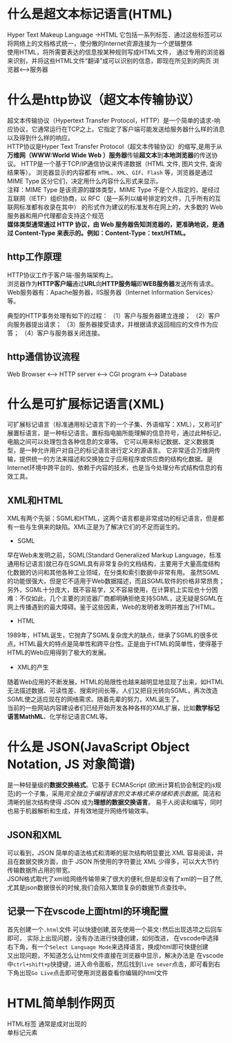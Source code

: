 # 什么是超文本标记语言(HTML)

Hyper Text Makeup Language  ->HTML
它包括一系列标签．通过这些标签可以将网络上的文档格式统一，使分散的Internet资源连接为一个逻辑整体  
使用HTML，将所需要表达的信息按某种规则写成HTML文件，
通过专用的浏览器来识别，并将这些HTML文件“翻译”成可以识别的信息，即现在所见到的网页
浏览器<-->服务器

# 什么是http协议（超文本传输协议）

超文本传输协议（Hypertext Transfer Protocol，HTTP）是一个简单的请求-响应协议，它通常运行在TCP之上。它指定了客户端可能发送给服务器什么样的消息以及得到什么样的响应。  
HTTP协议是Hyper Text Transfer Protocol（超文本传输协议）的缩写,是用于从**万维网（WWW:World Wide Web ）服务器**传输**超文本**到**本地浏览器**的传送协议。
HTTP是一个基于TCP/IP通信协议来传递数据（HTML 文件, 图片文件, 查询结果等）。
浏览器显示的内容都有 `HTML`、`XML`、`GIF`、`Flash` 等，浏览器是通过 MIME Type 区分它们，决定用什么内容什么形式来显示。  
注释：MIME Type 是该资源的媒体类型，MIME Type 不是个人指定的，是经过互联网（IETF）组织协商，以 RFC（是一系列以编号排定的文件，几乎所有的互联网标准都有收录在其中） 的形式作为建议的标准发布在网上的，大多数的 Web 服务器和用户代理都会支持这个规范   
**媒体类型通常通过 HTTP 协议，由 Web 服务器告知浏览器的，更准确地说，是通过 Content-Type 来表示的。例如：Content-Type：text/HTML。**  

## http工作原理

HTTP协议工作于客户端-服务端架构上。  
浏览器作为**HTTP客户端**通过**URL**向**HTTP服务端**即**WEB服务器**发送所有请求。  
Web服务器有：Apache服务器，IIS服务器（Internet Information Services）等。  
 
典型的HTTP事务处理有如下的过程：
（1）客户与服务器建立连接；
（2）客户向服务器提出请求；
（3）服务器接受请求，并根据请求返回相应的文件作为应答；
（4）客户与服务器关闭连接。

## http通信协议流程

Web Browser  <--> HTTP server <--> CGI program <--> Database

# 什么是可扩展标记语言(XML)

可扩展标记语言（标准通用标记语言下的一个子集、外语缩写：XML），又称可扩展置标语言，是一种标记语言。置标指电脑所能理解的信息符号，通过此种标记，电脑之间可以处理包含各种信息的文章等。
它可以用来标记数据、定义数据类型，是一种允许用户对自己的标记语言进行定义的源语言。 它非常适合万维网传输，提供统一的方法来描述和交换独立于应用程序或供应商的结构化数据。是Internet环境中跨平台的、依赖于内容的技术，也是当今处理分布式结构信息的有效工具。
## XML和HTML
XML有两个先驱：SGML和HTML，这两个语言都是非常成功的标记语言，但是都有一些与生俱来的缺陷。XML正是为了解决它们的不足而诞生的。  

+ SGML
  
早在Web未发明之前，SGML(Standard Generalized Markup Language，标准通用标记语言)就已存在SGML具有非常复杂的文档结构，主要用于大量高度结构化数据的访问和其他各种工业领域，在分类和索引数据中非常有用。
虽然SGML的功能很强大，但是它不适用于Web数据描述，而且SGML软件的价格非常昂贵；另外，SGML十分庞大，既不容易学，又不容易使用，在计算机上实现也十分困难：不仅如此，几个主要的浏览器厂商都明确拒绝支持SGML，这无疑是SGML在网上传播遇到的最大障碍。鉴于这些因素，Web的发明者发明并推出了HTML。 

+ HTML
  
1989年，HTML诞生，它抛弃了SGML复杂庞大的缺点，继承了SGML的很多优点。HTML最大的特点是简单性和跨平台性。正是由于HTML的简单性，使得基于HTML的Web应用得到了极大的发展。 

+ XML的产生

随着Web应用的不断发展，HTML的局限性也越来越明显地显现了出来，如HTML无法描述数据、可读性差、搜索时间长等。人们又把目光转向SGML，再次改造SGML使之适应现在的网络需求。随着先辈的努力，XML诞生了。  
当前的一些网站内容建设者们已经开始开发各种各样的XML扩展，比如**数学标记语言MathML**、化学标记语言CML等。


# 什么是 JSON(JavaScript Object Notation, JS 对象简谱) 

是一种轻量级的**数据交换格式**。它基于 ECMAScript (欧洲计算机协会制定的js规范)的一个子集，采用*完全独立于编程语言的文本格式来存储和表示数据*。简洁和清晰的层次结构使得 JSON 成为**理想的数据交换语言**。 易于人阅读和编写，同时也易于机器解析和生成，并有效地提升网络传输效率。

## JSON和XML

可以看到，JSON 简单的语法格式和清晰的层次结构明显要比 XML 容易阅读，并且在数据交换方面，由于 JSON 所使用的字符要比 XML 少得多，可以大大节约传输数据所占用的带宽。  
JSON格式取代了xml给网络传输带来了很大的便利,但是却没有了xml的一目了然,尤其是json数据很长的时候,我们会陷入繁琐复杂的数据节点查找中。

## 记录一下在vscode上面html的环境配置

首先创建一个`.html`文件
可以快捷创建,首先使用一个英文`!`然后出现选项之后回车即可，
实际上出现问题，没有办法进行快捷创建，如何改进，
在vscode中选择右下角，有一个`Select Language Mode`来选择语言，换成html即可快捷创建  
又出现问题，不知道怎么让html文件直接在浏览器中显示，解决办法是
在vscode中`ctrl+shift+p`快捷键，进入命令面板，然后找到`live sever`点击，即可看到右下角出现`Go Live`点击即可使用浏览器查看你编辑的html文件

# HTML简单制作网页

HTML标签 通常是成对出现的 <head> </head>  
单标记元素  
<!--注释-->

